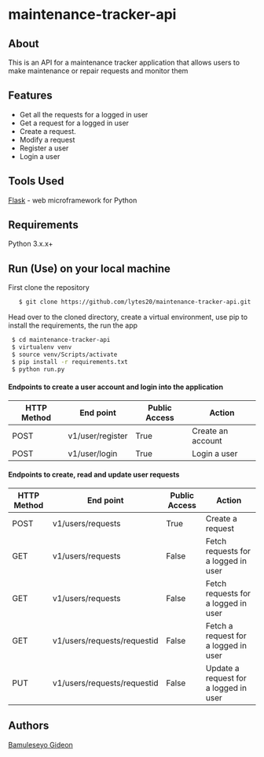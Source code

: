 # maintenance-tracker-api
## About
This is an API for a maintenance tracker application that allows users to make maintenance or repair requests and monitor them
## Features
- Get all the requests for a logged in user
- Get a request for a logged in user
- Create a request.
- Modify a request
- Register a user
- Login a user
## Tools Used
[Flask](http://flask.pocoo.org/) - web microframework for Python
## Requirements
Python 3.x.x+
## Run (Use) on your local machine
First clone the repository
```sh
   $ git clone https://github.com/lytes20/maintenance-tracker-api.git
   ```
   Head over to the cloned directory, create a virtual environment, use pip to install the requirements, the run the app
   ```sh
    $ cd maintenance-tracker-api
    $ virtualenv venv
    $ source venv/Scripts/activate
    $ pip install -r requirements.txt
    $ python run.py
```
#### Endpoints to create a user account and login into the application
HTTP Method|End point | Public Access|Action
-----------|----------|--------------|------
POST | v1/user/register | True | Create an account
POST | v1/user/login | True | Login a user

#### Endpoints to create, read and update user requests
HTTP Method|End point | Public Access|Action
-----------|----------|--------------|------
POST | v1/users/requests | True | Create a request
GET | v1/users/requests | False | Fetch requests for a logged in user
GET | v1/users/requests | False | Fetch requests for a logged in user
GET | v1/users/requests/requestid | False | Fetch a request for a logged in user
PUT | v1/users/requests/requestid | False | Update a request for a logged in user

## Authors
[Bamuleseyo Gideon](https://github.com/lytes20)
